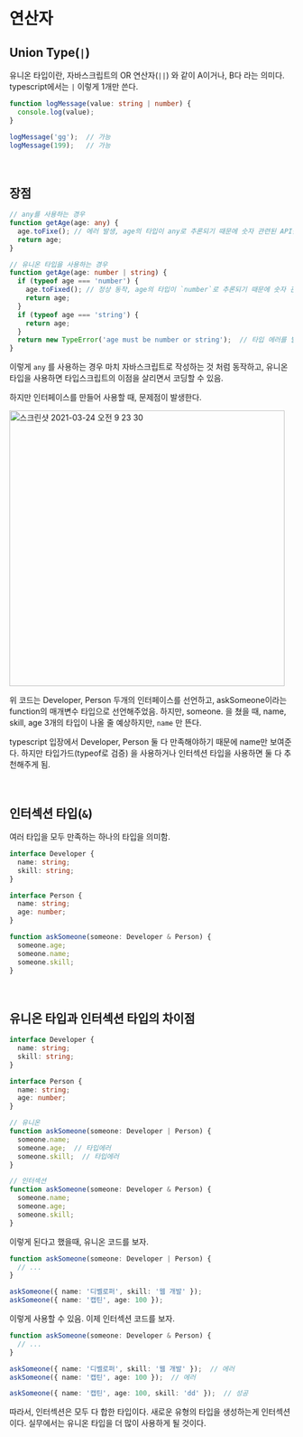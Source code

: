 # 연산자

## Union Type(`|`)

유니온 타입이란, 자바스크립트의 OR 연산자(`||`) 와 같이 A이거나, B다 라는 의미다. typescript에서는 `|` 이렇게 1개만 쓴다.

```typescript
function logMessage(value: string | number) {
  console.log(value);
}

logMessage('gg');  // 가능
logMessage(199);   // 가능
```

<br/>

## 장점

```typescript
// any를 사용하는 경우
function getAge(age: any) {
  age.toFixe(); // 에러 발생, age의 타입이 any로 추론되기 때문에 숫자 관련된 API를 작성할 때 코드가 자동 완성되지 않음.
  return age;
}

// 유니온 타입을 사용하는 경우
function getAge(age: number | string) {
  if (typeof age === 'number') {
    age.toFixed(); // 정상 동작, age의 타입이 `number`로 추론되기 때문에 숫자 관련된 API를 쉽게 자동완성 할 수 있음.
    return age;
  }
  if (typeof age === 'string') {
    return age;
  }
  return new TypeError('age must be number or string');  // 타입 에러를 발생시킬 수 있음.
}
```

이렇게 `any` 를 사용하는 경우 마치 자바스크립트로 작성하는 것 처럼 동작하고, 유니온 타입을 사용하면 타입스크립트의 이점을 살리면서 코딩할 수 있음.

하지만 인터페이스를 만들어 사용할 때, 문제점이 발생한다.

<img width="488" alt="스크린샷 2021-03-24 오전 9 23 30" src="https://user-images.githubusercontent.com/59427983/112235757-a235bd00-8c82-11eb-9287-17f6721e4eee.png">

위 코드는 Developer, Person 두개의 인터페이스를 선언하고, askSomeone이라는 function의 매개변수 타입으로 선언해주었음. 하지만, someone. 을 쳤을 때, name, skill, age 3개의 타입이 나올 줄 예상하지만, `name` 만 뜬다.

typescript 입장에서 Developer, Person 둘 다 만족해야하기 때문에 name만 보여준다. 하지만 타입가드(typeof로 검증) 을 사용하거나 인터섹션 타입을 사용하면 둘 다 추천해주게 됨.

<br/>

## 인터섹션 타입(`&`)

여러 타입을 모두 만족하는 하나의 타입을 의미함.

```typescript
interface Developer {
  name: string;
  skill: string;
}

interface Person {
  name: string;
  age: number;
}

function askSomeone(someone: Developer & Person) {
  someone.age;
  someone.name;
  someone.skill;
}
```

<br/>

## 유니온 타입과 인터섹션 타입의 차이점

```typescript
interface Developer {
  name: string;
  skill: string;
}

interface Person {
  name: string;
  age: number;
}

// 유니온
function askSomeone(someone: Developer | Person) {
  someone.name;
  someone.age;  // 타입에러
  someone.skill;  // 타입에러
}

// 인터섹션
function askSomeone(someone: Developer & Person) {
  someone.name;
  someone.age;
  someone.skill;
}
```

이렇게 된다고 했을때, 유니온 코드를 보자.

```typescript
function askSomeone(someone: Developer | Person) {
  // ...
}

askSomeone({ name: '디벨로퍼', skill: '웹 개발' });
askSomeone({ name: '캡틴', age: 100 });
```

이렇게 사용할 수 있음. 이제 인터섹션 코드를 보자.

```typescript
function askSomeone(someone: Developer & Person) {
  // ...
}

askSomeone({ name: '디벨로퍼', skill: '웹 개발' });  // 에러
askSomeone({ name: '캡틴', age: 100 });  // 에러

askSomeone({ name: '캡틴', age: 100, skill: 'dd' });  // 성공
```

따라서, 인터섹션은 모두 다 합한 타입이다. 새로운 유형의 타입을 생성하는게 인터섹션이다. 실무에서는 유니온 타입을 더 많이 사용하게 될 것이다.
